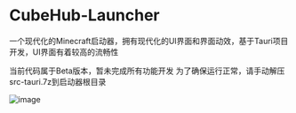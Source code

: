 # CubeHub-Launcher
一个现代化的Minecraft启动器，拥有现代化的UI界面和界面动效，基于Tauri项目开发，UI界面有着较高的流畅性

当前代码属于Beta版本，暂未完成所有功能开发
为了确保运行正常，请手动解压src-tauri.7z到启动器根目录

![image](https://github.com/user-attachments/assets/5641ba8c-3840-4f8d-ace9-5b03adbc5306)

